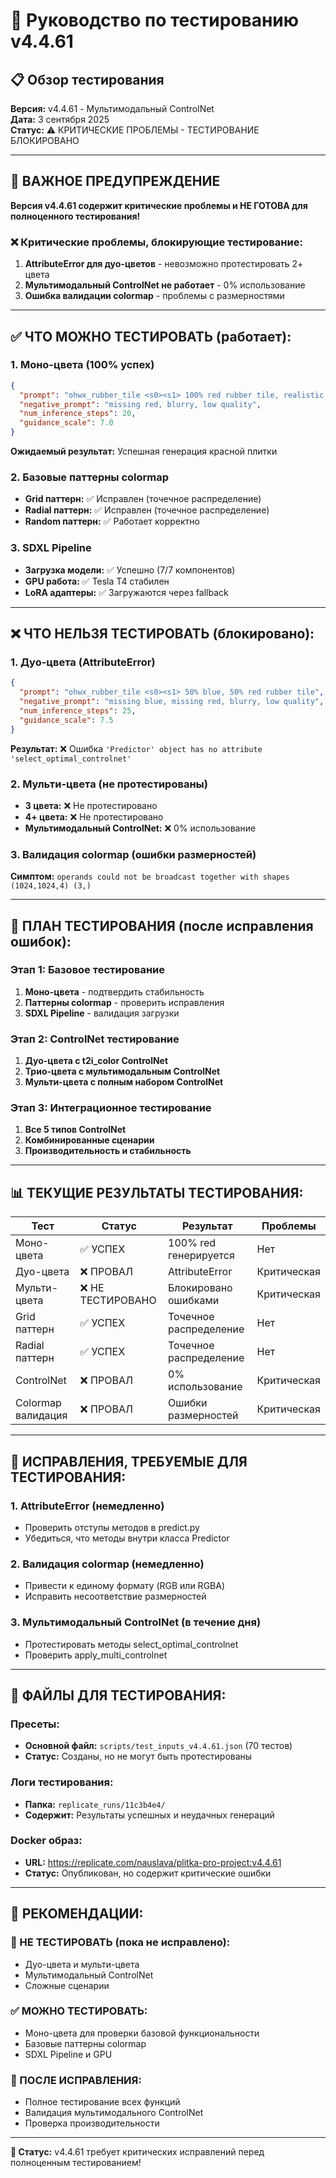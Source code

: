 # **🧪 Руководство по тестированию v4.4.61**

## **📋 Обзор тестирования**

**Версия:** v4.4.61 - Мультимодальный ControlNet  
**Дата:** 3 сентября 2025  
**Статус:** ⚠️ КРИТИЧЕСКИЕ ПРОБЛЕМЫ - ТЕСТИРОВАНИЕ БЛОКИРОВАНО  

---

## **🚨 ВАЖНОЕ ПРЕДУПРЕЖДЕНИЕ**

**Версия v4.4.61 содержит критические проблемы и НЕ ГОТОВА для полноценного тестирования!**

### **❌ Критические проблемы, блокирующие тестирование:**
1. **AttributeError для дуо-цветов** - невозможно протестировать 2+ цвета
2. **Мультимодальный ControlNet не работает** - 0% использование
3. **Ошибка валидации colormap** - проблемы с размерностями

---

## **✅ ЧТО МОЖНО ТЕСТИРОВАТЬ (работает):**

### **1. Моно-цвета (100% успех)**
```json
{
  "prompt": "ohwx_rubber_tile <s0><s1> 100% red rubber tile, realistic texture",
  "negative_prompt": "missing red, blurry, low quality",
  "num_inference_steps": 20,
  "guidance_scale": 7.0
}
```
**Ожидаемый результат:** Успешная генерация красной плитки

### **2. Базовые паттерны colormap**
- **Grid паттерн:** ✅ Исправлен (точечное распределение)
- **Radial паттерн:** ✅ Исправлен (точечное распределение)
- **Random паттерн:** ✅ Работает корректно

### **3. SDXL Pipeline**
- **Загрузка модели:** ✅ Успешно (7/7 компонентов)
- **GPU работа:** ✅ Tesla T4 стабилен
- **LoRA адаптеры:** ✅ Загружаются через fallback

---

## **❌ ЧТО НЕЛЬЗЯ ТЕСТИРОВАТЬ (блокировано):**

### **1. Дуо-цвета (AttributeError)**
```json
{
  "prompt": "ohwx_rubber_tile <s0><s1> 50% blue, 50% red rubber tile",
  "negative_prompt": "missing blue, missing red, blurry, low quality",
  "num_inference_steps": 25,
  "guidance_scale": 7.5
}
```
**Результат:** ❌ Ошибка `'Predictor' object has no attribute 'select_optimal_controlnet'`

### **2. Мульти-цвета (не протестированы)**
- **3 цвета:** ❌ Не протестировано
- **4+ цвета:** ❌ Не протестировано
- **Мультимодальный ControlNet:** ❌ 0% использование

### **3. Валидация colormap (ошибки размерностей)**
**Симптом:** `operands could not be broadcast together with shapes (1024,1024,4) (3,)`

---

## **🧪 ПЛАН ТЕСТИРОВАНИЯ (после исправления ошибок):**

### **Этап 1: Базовое тестирование**
1. **Моно-цвета** - подтвердить стабильность
2. **Паттерны colormap** - проверить исправления
3. **SDXL Pipeline** - валидация загрузки

### **Этап 2: ControlNet тестирование**
1. **Дуо-цвета с t2i_color ControlNet**
2. **Трио-цвета с мультимодальным ControlNet**
3. **Мульти-цвета с полным набором ControlNet**

### **Этап 3: Интеграционное тестирование**
1. **Все 5 типов ControlNet**
2. **Комбинированные сценарии**
3. **Производительность и стабильность**

---

## **📊 ТЕКУЩИЕ РЕЗУЛЬТАТЫ ТЕСТИРОВАНИЯ:**

| Тест | Статус | Результат | Проблемы |
|------|---------|-----------|----------|
| Моно-цвета | ✅ УСПЕХ | 100% red генерируется | Нет |
| Дуо-цвета | ❌ ПРОВАЛ | AttributeError | Критическая |
| Мульти-цвета | ❌ НЕ ТЕСТИРОВАНО | Блокировано ошибками | Критическая |
| Grid паттерн | ✅ УСПЕХ | Точечное распределение | Нет |
| Radial паттерн | ✅ УСПЕХ | Точечное распределение | Нет |
| ControlNet | ❌ ПРОВАЛ | 0% использование | Критическая |
| Colormap валидация | ❌ ПРОВАЛ | Ошибки размерностей | Критическая |

---

## **🔧 ИСПРАВЛЕНИЯ, ТРЕБУЕМЫЕ ДЛЯ ТЕСТИРОВАНИЯ:**

### **1. AttributeError (немедленно)**
- Проверить отступы методов в predict.py
- Убедиться, что методы внутри класса Predictor

### **2. Валидация colormap (немедленно)**
- Привести к единому формату (RGB или RGBA)
- Исправить несоответствие размерностей

### **3. Мультимодальный ControlNet (в течение дня)**
- Протестировать методы select_optimal_controlnet
- Проверить apply_multi_controlnet

---

## **📁 ФАЙЛЫ ДЛЯ ТЕСТИРОВАНИЯ:**

### **Пресеты:**
- **Основной файл:** `scripts/test_inputs_v4.4.61.json` (70 тестов)
- **Статус:** Созданы, но не могут быть протестированы

### **Логи тестирования:**
- **Папка:** `replicate_runs/11c3b4e4/`
- **Содержит:** Результаты успешных и неудачных генераций

### **Docker образ:**
- **URL:** https://replicate.com/nauslava/plitka-pro-project:v4.4.61
- **Статус:** Опубликован, но содержит критические ошибки

---

## **🎯 РЕКОМЕНДАЦИИ:**

### **🔴 НЕ ТЕСТИРОВАТЬ (пока не исправлено):**
- Дуо-цвета и мульти-цвета
- Мультимодальный ControlNet
- Сложные сценарии

### **✅ МОЖНО ТЕСТИРОВАТЬ:**
- Моно-цвета для проверки базовой функциональности
- Базовые паттерны colormap
- SDXL Pipeline и GPU

### **🔄 ПОСЛЕ ИСПРАВЛЕНИЯ:**
- Полное тестирование всех функций
- Валидация мультимодального ControlNet
- Проверка производительности

---

**🎯 Статус:** v4.4.61 требует критических исправлений перед полноценным тестированием!
